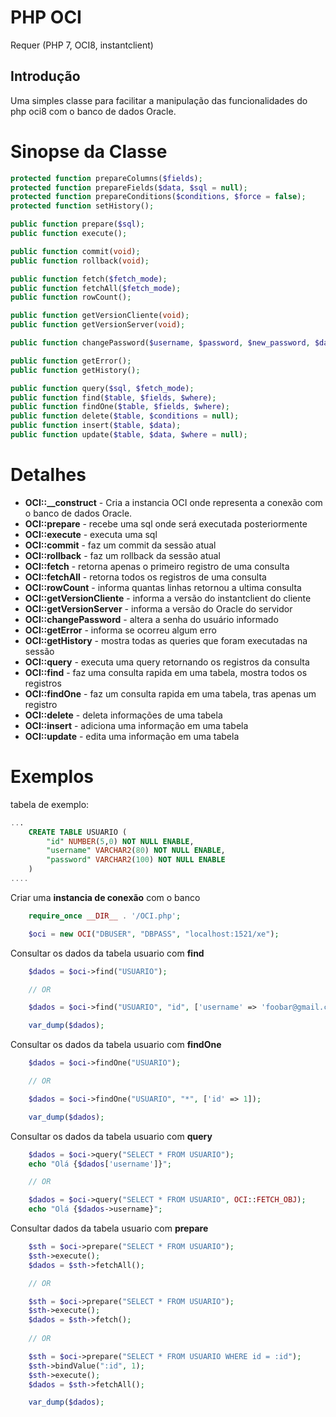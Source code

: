# PHP OCI
Requer (PHP 7, OCI8, instantclient)

## Introdução
Uma simples classe para facilitar a manipulação das funcionalidades do php oci8 com o banco de dados Oracle.

# Sinopse da Classe

```php
protected function prepareColumns($fields);
protected function prepareFields($data, $sql = null);
protected function prepareConditions($conditions, $force = false);
protected function setHistory();

public function prepare($sql);
public function execute();

public function commit(void);
public function rollback(void);

public function fetch($fetch_mode);
public function fetchAll($fetch_mode);
public function rowCount();

public function getVersionCliente(void);
public function getVersionServer(void);

public function changePassword($username, $password, $new_password, $database);

public function getError();
public function getHistory();

public function query($sql, $fetch_mode);
public function find($table, $fields, $where);
public function findOne($table, $fields, $where);
public function delete($table, $conditions = null);
public function insert($table, $data);
public function update($table, $data, $where = null);
```

# Detalhes

- **OCI::__construct** - Cria a instancia OCI onde representa a conexão com o banco de dados Oracle.
- **OCI::prepare** - recebe uma sql onde será executada posteriormente
- **OCI::execute** - executa uma sql
- **OCI::commit** - faz um commit da sessão atual
- **OCI::rollback** - faz um rollback da sessão atual
- **OCI::fetch** - retorna apenas o primeiro registro de uma consulta
- **OCI::fetchAll** - retorna todos os registros de uma consulta
- **OCI::rowCount** - informa quantas linhas retornou a ultima consulta
- **OCI::getVersionCliente** - informa a versão do instantclient do cliente
- **OCI::getVersionServer** - informa a versão do Oracle do servidor
- **OCI::changePassword** - altera a senha do usuário informado
- **OCI::getError** - informa se ocorreu algum erro
- **OCI::getHistory** - mostra todas as queries que foram executadas na sessão
- **OCI::query** - executa uma query retornando os registros da consulta
- **OCI::find** - faz uma consulta rapida em uma tabela, mostra todos os registros
- **OCI::findOne** - faz um consulta rapida em uma tabela, tras apenas um registro
- **OCI::delete** - deleta informações de uma tabela
- **OCI::insert** - adiciona uma informação em uma tabela
- **OCI::update** - edita uma informação em uma tabela

# Exemplos

tabela de exemplo:
```sql
...
    CREATE TABLE USUARIO (
        "id" NUMBER(5,0) NOT NULL ENABLE,
        "username" VARCHAR2(80) NOT NULL ENABLE,
        "password" VARCHAR2(100) NOT NULL ENABLE
    )
....
```

Criar uma **instancia de conexão** com o banco
```php
    require_once __DIR__ . '/OCI.php';

    $oci = new OCI("DBUSER", "DBPASS", "localhost:1521/xe");
```

Consultar os dados da tabela usuario com **find**
```php
    $dados = $oci->find("USUARIO");

    // OR

    $dados = $oci->find("USUARIO", "id", ['username' => 'foobar@gmail.com']);

    var_dump($dados);
```

Consultar os dados da tabela usuario com **findOne**
```php
    $dados = $oci->findOne("USUARIO");

    // OR

    $dados = $oci->findOne("USUARIO", "*", ['id' => 1]);

    var_dump($dados);
```

Consultar os dados da tabela usuario com **query**
```php
    $dados = $oci->query("SELECT * FROM USUARIO");
    echo "Olá {$dados['username']}";

    // OR

    $dados = $oci->query("SELECT * FROM USUARIO", OCI::FETCH_OBJ);
    echo "Olá {$dados->username}";
```

Consultar dados da tabela usuario com **prepare**
```php
    $sth = $oci->prepare("SELECT * FROM USUARIO");
    $sth->execute();
    $dados = $sth->fetchAll();

    // OR

    $sth = $oci->prepare("SELECT * FROM USUARIO");
    $sth->execute();
    $dados = $sth->fetch();
    
    // OR

    $sth = $oci->prepare("SELECT * FROM USUARIO WHERE id = :id");
    $sth->bindValue(":id", 1);
    $sth->execute();
    $dados = $sth->fetchAll();

    var_dump($dados);
```